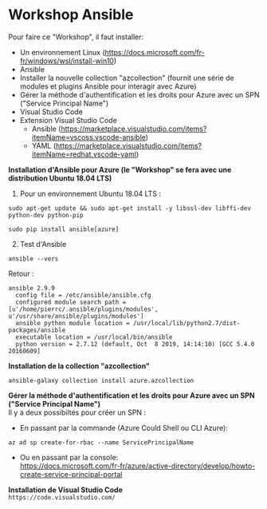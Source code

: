 # Workshop Ansible
Pour faire ce "Workshop", il faut installer:<br/>
- Un environnement Linux (https://docs.microsoft.com/fr-fr/windows/wsl/install-win10) <br/>
- Ansible <br/>
- Installer la nouvelle collection "azcollection" (fournit une série de modules et plugins Ansible pour interagir avec Azure)<br/>
- Gérer la méthode d'authentification et les droits pour Azure avec un SPN ("Service Principal Name")
- Visual Studio Code </br>
- Extension Visual Studio Code <br/>
  - Ansible (https://marketplace.visualstudio.com/items?itemName=vscoss.vscode-ansible)<br/>
  - YAML (https://marketplace.visualstudio.com/items?itemName=redhat.vscode-yaml)<br/>

**Installation d'Ansible pour Azure (le "Workshop" se fera avec une distribution Ubuntu 18.04 LTS)**<br/>
1. Pour un environnement Ubuntu 18.04 LTS :<br/>
```
sudo apt-get update && sudo apt-get install -y libssl-dev libffi-dev python-dev python-pip
```
```
sudo pip install ansible[azure]
```

2. Test d'Ansible
```
ansible --vers
```
Retour :
```
ansible 2.9.9
  config file = /etc/ansible/ansible.cfg
  configured module search path = [u'/home/pierrc/.ansible/plugins/modules', u'/usr/share/ansible/plugins/modules']
  ansible python module location = /usr/local/lib/python2.7/dist-packages/ansible
  executable location = /usr/local/bin/ansible
  python version = 2.7.12 (default, Oct  8 2019, 14:14:10) [GCC 5.4.0 20160609]
```
**Installation de la collection "azcollection"**<br/>
```
ansible-galaxy collection install azure.azcollection
```
**Gérer la méthode d'authentification et les droits pour Azure avec un SPN ("Service Principal Name")**<br/>
Il y a deux possibiltés pour créer un SPN :<br>
- En passant par la commande (Azure Could Shell ou CLI Azure):<br/>
```
az ad sp create-for-rbac --name ServicePrincipalName
```
- Ou en passant par la console:<br/>
https://docs.microsoft.com/fr-fr/azure/active-directory/develop/howto-create-service-principal-portal <br>

**Installation de Visual Studio Code**<br/>
``https://code.visualstudio.com/``
